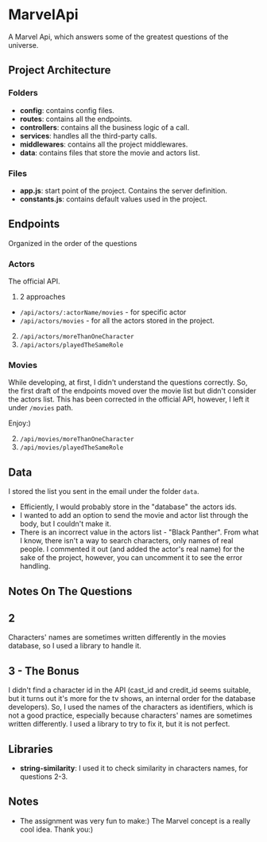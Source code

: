 # MarvelApi

A Marvel Api, which answers some of the greatest questions of the universe.

## Project Architecture

### Folders

- **config**: contains config files.
- **routes**: contains all the endpoints.
- **controllers**: contains all the business logic of a call.
- **services**: handles all the third-party calls.
- **middlewares**: contains all the project middlewares.
- **data**: contains files that store the movie and actors list.

### Files

- **app.js**: start point of the project. Contains the server definition.
- **constants.js**: contains default values used in the project.

## Endpoints

Organized in the order of the questions

### Actors

The official API.

1. 2 approaches

- `/api/actors/:actorName/movies` - for specific actor
- `/api/actors/movies` - for all the actors stored in the project.

2. `/api/actors/moreThanOneCharacter`
3. `/api/actors/playedTheSameRole`

### Movies

While developing, at first, I didn't understand the questions correctly.
So, the first draft of the endpoints moved over the movie list but didn't consider the actors list.
This has been corrected in the official API, however, I left it under `/movies` path.

Enjoy:)

2. `/api/movies/moreThanOneCharacter`
3. `/api/movies/playedTheSameRole`

## Data

I stored the list you sent in the email under the folder `data`.

- Efficiently, I would probably store in the "database" the actors ids.
- I wanted to add an option to send the movie and actor list through the body, but I couldn't make it.
- There is an incorrect value in the actors list - "Black Panther". From what I know, there isn't a way to search characters, only names of real people. I commented it out (and added the actor's real name) for the sake of the project, however, you can uncomment it to see the error handling.

## Notes On The Questions

## 2

Characters' names are sometimes written differently in the movies database, so I used a library to handle it.

## 3 - The Bonus

I didn't find a character id in the API (cast_id and credit_id seems suitable, but it turns out it's more for the tv shows, an internal order for the database developers).
So, I used the names of the characters as identifiers, which is not a good practice, especially because characters' names are sometimes written differently. I used a library to try to fix it, but it is not perfect.

## Libraries

- **string-similarity**: I used it to check similarity in characters names, for questions 2-3.

## Notes

- The assignment was very fun to make:) The Marvel concept is a really cool idea. Thank you:)
